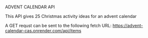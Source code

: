 ADVENT CALENDAR API

This API gives 25 Christmas activity ideas for an advent calendar

A GET requst can be sent to the following fetch URL: https://advent-calendar-cas.onrender.com/api/items
